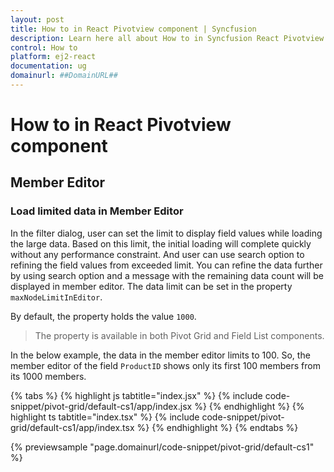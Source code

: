 ```yaml
---
layout: post
title: How to in React Pivotview component | Syncfusion
description: Learn here all about How to in Syncfusion React Pivotview component of Syncfusion Essential JS 2 and more.
control: How to 
platform: ej2-react
documentation: ug
domainurl: ##DomainURL##
---
```


# How to in React Pivotview component

## Member Editor

### Load limited data in Member Editor

In the filter dialog, user can set the limit to display field values while loading the large data. Based on this limit, the initial loading will complete quickly without any performance constraint. And user can use search option to refining the field values from exceeded limit. You can refine the data further by using search option and a message with the remaining data count will be displayed in member editor. The data limit can be set in the property `maxNodeLimitInEditor`.

By default, the property holds the value `1000`.

> The property is available in both Pivot Grid and Field List components.

In the below example, the data in the member editor limits to 100. So, the member editor of the field `ProductID` shows only its first 100 members from its 1000 members.

{% tabs %}
{% highlight js tabtitle="index.jsx" %}
{% include code-snippet/pivot-grid/default-cs1/app/index.jsx %}
{% endhighlight %}
{% highlight ts tabtitle="index.tsx" %}
{% include code-snippet/pivot-grid/default-cs1/app/index.tsx %}
{% endhighlight %}
{% endtabs %}

 {% previewsample "page.domainurl/code-snippet/pivot-grid/default-cs1" %}
